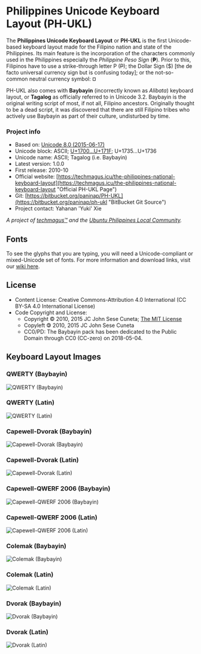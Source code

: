 ﻿# Philippines Unicode Keyboard Layout (PH-UKL)
The **Philippines Unicode Keyboard Layout** or **PH-UKL** is the first Unicode-based keyboard layout made for the Filipino nation and state of the Philippines. Its main feature is the incorporation of the characters commonly used in the Philippines especially the _Philippine Peso Sign_ (**₱**). Prior to this, Filipinos have to use a strike-through letter P (~~P~~); the Dollar Sign ($) [the de facto universal currency sign but is confusing today]; or the not-so-common neutral currency symbol: ¤

PH-UKL also comes with **Baybayin** (incorrectly known as _Alibata_) keyboard layout, or **Tagalog** as officially referred to in Unicode 3.2. Baybayin is the original writing script of most, if not all, Filipino ancestors. Originally thought to be a dead script, it was discovered that there are still Filipino tribes who actively use Baybayin as part of their culture, undisturbed by time.

### Project info
  * Based on: [Unicode 8.0 (2015-06-17)]
  * Unicode block: ASCII; [U+1700…U+171F]; U+1735…U+1736
  * Unicode name: ASCII; Tagalog (i.e. Baybayin)
  * Latest version: 1.0.0
  * First release: 2010-10
  * Official website: [https://techmagus.icu/the-philippines-national-keyboard-layout](https://techmagus.icu/the-philippines-national-keyboard-layout "Official PH-UKL Page")
  * Git: [https://bitbucket.org/paninap/PH-UKL](https://bitbucket.org/paninap/ph-ukl "BitBucket Git Source")
  * Project contact: Yahanan 'Yuki' Xie

_A project of [techmagus™] and the [Ubuntu Philippines Local Community]._

## Fonts
To see the glyphs that you are typing, you will need a Unicode-compliant or mixed-Unicode set of fonts. For more information and download links, visit our [wiki here](https://bitbucket.org/paninap/ph-ukl/wiki/Fonts "Fonts").

## License
  * Content License: Creative Commons-Attribution 4.0 International (CC BY-SA 4.0 International License)
  * Code Copyright and License:
      * Copyright © 2010, 2015 JC John Sese Cuneta; [The MIT License](https://bitbucket.org/paninap/ph-ukl/wiki/License "LICENSE")
      * Copyleft 🄯 2010, 2015 JC John Sese Cuneta
      * CC0/PD: The Baybayin pack has been dedicated to the Public Domain through CC0 (CC-zero) on 2018-05-04.

## Keyboard Layout Images
### QWERTY (Baybayin)
![QWERTY (Baybayin)](https://lh3.ggpht.com/_tG11xBRpOKo/TMUmw9zmCtI/AAAAAAAAAJE/qnhSrVJsjcE/s800/Philippines-QWERTY%20%28Baybayin%29.png "QWERTY (Baybayin)")

### QWERTY (Latin)
![QWERTY (Latin)](https://lh4.ggpht.com/_tG11xBRpOKo/TMV95mMEDwI/AAAAAAAAAJg/11Wq1l7qJR0/s800/Philippines-QWERTY%20%28Latin%29.png "QWERTY (Latin)")

### Capewell-Dvorak (Baybayin)
![Capewell-Dvorak (Baybayin)](https://lh6.ggpht.com/_tG11xBRpOKo/TMUmmdtDkYI/AAAAAAAAAIk/o9IQ2sYO4Rc/s800/Philippines-Capewell-Dvorak%20%28Baybayin%29.png "Capewell-Dvorak (Baybayin)")

### Capewell-Dvorak (Latin)
![Capewell-Dvorak (Latin)](https://lh5.googleusercontent.com/-xChQTHhK6Iw/TncoSbPopxI/AAAAAAAAAVQ/dhuuLg7synY/s800/Philippines-Capewell-Dvorak%252520%252528Latin%252529.png "Capewell-Dvorak (Latin)")

### Capewell-QWERF 2006 (Baybayin)
![Capewell-QWERF 2006 (Baybayin)](https://lh6.ggpht.com/_tG11xBRpOKo/TMUmmvwm9TI/AAAAAAAAAIs/J_izftqK63A/s800/Philippines-Capewell-QWERF%202006%20%28Baybayin%29.png "Capewell-QWERF 2006 (Baybayin)")

### Capewell-QWERF 2006 (Latin)
![Capewell-QWERF 2006 (Latin)](https://lh6.googleusercontent.com/-tfoM8zo9sLE/TncoSZAlJeI/AAAAAAAAAVQ/2fxkt7XI4Ms/s800/Philippines-Capewell-QWERF%2525202006%252520%252528Latin%252529.png "Capewell-QWERF 2006 (Latin)")

### Colemak (Baybayin)
![Colemak (Baybayin)](https://lh6.ggpht.com/_tG11xBRpOKo/TMUmsznBcHI/AAAAAAAAAI0/APWcSe3ke20/s800/Philippines-Colemak%20%28Baybayin%29.png "Colemak (Baybayin)")

### Colemak (Latin)
![Colemak (Latin)](https://lh5.googleusercontent.com/-CPWwSnkvJ5o/TncoS0gmAkI/AAAAAAAAAVQ/t_XosFtEEl4/s800/Philippines-Colemak%252520%252528Latin%252529.png "Colemak (Latin)")

### Dvorak (Baybayin)
![Dvorak (Baybayin)](https://lh5.ggpht.com/_tG11xBRpOKo/TMUms23k0aI/AAAAAAAAAI8/3cqCsE9ibnc/s800/Philippines-Dvorak%20%28Baybayin%29.png "Dvorak (Baybayin)")

### Dvorak (Latin)
![Dvorak (Latin)](https://lh3.googleusercontent.com/-IPzJrxh1_vg/TncoS7FQ61I/AAAAAAAAAVQ/65UR2jN6Aes/s800/Philippines-Dvorak%252520Simplified%252520%252528Latin%252529.png "Dvorak (Latin)")

[techmagus™]: https://techmagus.icu "techmagus™"
[Ubuntu Philippines Local Community]: http://loco.ubuntu.com/teams/loco-philippine-team/ "Ubuntu Philippines LoCo"
[U+1700…U+171F]: http://www.unicode.org/charts/PDF/U1700.pdf "Official Unicode Consortium code chart for Tagalog (PDF)"
[Unicode 8.0 (2015-06-17)]: http://blog.unicode.org/2015/06/announcing-unicode-standard-version-80.html "Announcing The Unicode® Standard, Version 8.0"
[Paninap Services]: https://bitbucket.org/paninap "Paninap Services Git"
